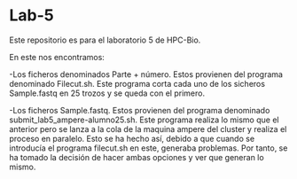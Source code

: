 # Lab-5
Este repositorio es para el laboratorio 5 de HPC-Bio.

En este nos encontramos:

-Los ficheros denominados Parte + número. Estos provienen del programa denominado Filecut.sh. Este programa corta cada uno de los sicheros Sample.fastq en 25 trozos y se queda con el primero.

-Los ficheros Sample.fastq. Estos provienen del programa denominado submit_lab5_ampere-alumno25.sh. Este programa realiza lo mismo que el anterior pero se lanza a la cola de la maquina ampere del cluster y realiza el proceso en paralelo. Esto se ha hecho así, debido a que cuando se introducía el programa filecut.sh en este, generaba problemas. Por tanto, se ha tomado la decisión de hacer ambas opciones y ver que generan lo mismo.
